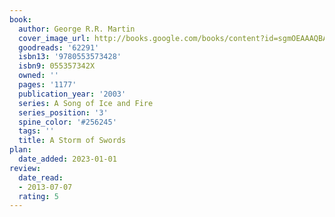 ```yaml
---
book:
  author: George R.R. Martin
  cover_image_url: http://books.google.com/books/content?id=sgmOEAAAQBAJ&printsec=frontcover&img=1&zoom=1&source=gbs_api
  goodreads: '62291'
  isbn13: '9780553573428'
  isbn9: 055357342X
  owned: ''
  pages: '1177'
  publication_year: '2003'
  series: A Song of Ice and Fire
  series_position: '3'
  spine_color: '#256245'
  tags: ''
  title: A Storm of Swords
plan:
  date_added: 2023-01-01
review:
  date_read:
  - 2013-07-07
  rating: 5
---
```


